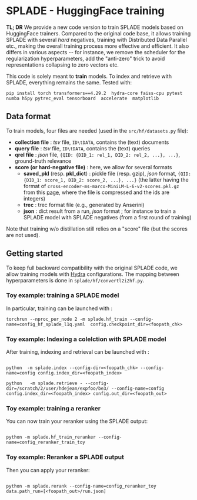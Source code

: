# SPLADE - HuggingFace training

**TL; DR** We provide a new code version to train SPLADE models based on HuggingFace trainers. Compared to the original code base, it allows training SPLADE with several *hard* negatives, training with Distributed Data Parallel etc., making the overall training process more effective and efficient. 
It also differs in various aspects -- for instance, we remove the scheduler for the regularization hyperparameters, add the "anti-zero" trick to avoid representations collapsing to zero vectors etc. 

This code is solely meant to **train** models. To index and retrieve with SPLADE, everything remains the same. Tested with:

```pip install torch transformers==4.29.2  hydra-core faiss-cpu pytest numba h5py pytrec_eval tensorboard  accelerate  matplotlib```

## Data format

To train models, four files are needed (used in the `src/hf/datasets.py` file):

* **collection file** : *tsv* file, `ID\tDATA`, contains the (text) documents
* **query file** : *tsv* file, `ID\tDATA`, contains the (text) queries
* **qrel file** : *json* file, `{QID: {DID_1: rel_1, DID_2: rel_2, ...}, ...}`, ground-truth relevance
* **score (or hard-negative file)** : here, we allow for several formats
    * **saved_pkl** (resp. **pkl_dict**) : pickle file (resp. gzip), *json* format, `{QID: {DID_1: score_1, DID_2: score_2, ...}, ...}` (the latter having the format of `cross-encoder-ms-marco-MiniLM-L-6-v2-scores.pkl.gz` from this [page](https://huggingface.co/datasets/sentence-transformers/msmarco-hard-negatives/tree/main), where the file is compressed and the ids are integers)
    * **trec** : trec format file (e.g., generated by Anserini)
    * **json** : dict result from a run, *json* format ; for instance to train a SPLADE model with SPLADE negatives (from a first round of training)

Note that training w/o distillation still relies on a "score" file (but the scores are not used).

## Getting started

To keep full backward compatibility with the original SPLADE code, we allow training models with [Hydra](https://hydra.cc/) configurations. The mapping between hyperparameters is done in `splade/hf/convertl2i2hf.py`.


### Toy example: training a SPLADE model
In particular, training can be launched with :

```
torchrun --nproc_per_node 2 -m splade.hf_train --config-name=config_hf_splade_l1q.yaml  config.checkpoint_dir=<foopath_chk>

```

### Toy example: Indexing a colelction with SPLADE model
After training, indexing and retrieval can be launched with :

```

python  -m splade.index --config-dir=<foopath_chk> --config-name=config config.index_dir=<foopath_index>

python   -m splade.retrieve - --config-dir=/scratch/2/user/hdejean/expfoo/be3/ --config-name=config config.index_dir=<foopath_index> config.out_dir=<foopath_out>

```

### Toy example: training a reranker
You can now train your reranker using the SPLADE output:
```

python -m splade.hf_train_reranker --config-name=config_reranker_train_toy

```
### Toy example: Reranker a SPLADE output

Then  you can apply your reranker:
```

python -m splade.rerank --config-name=config_reranker_toy data.path_run=[<foopath_out>/run.json]

```





